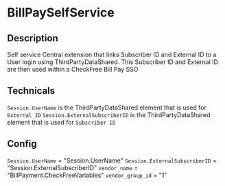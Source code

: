 # BillPaySelfService

## Description

Self service Central extension that links Subscriber ID and External ID to a User login using ThirdPartyDataShared. This Subscriber ID and External ID are then used within a CheckFree Bill Pay SSO

## Technicals

`Session.UserName` is the ThirdPartyDataShared element that is used for `External ID`
`Session.ExternalSubscriberID` is the ThirdPartyDataShared element that is used for `Subscriber ID`

## Config

`Session.UserName` = "Session.UserName"
`Session.ExternalSubscriberID` = "Session.ExternalSubscriberID"
`vendor_name` = "BillPayment.CheckFreeVariables"
`vendor_group_id` = "1"
